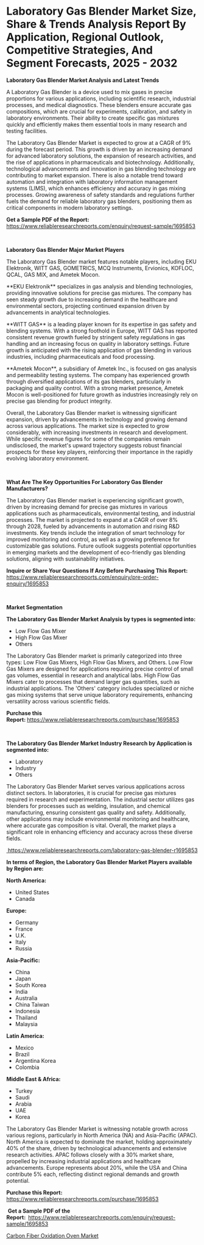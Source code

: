 <p><h1>Laboratory Gas Blender Market Size, Share & Trends Analysis Report By Application, Regional Outlook, Competitive Strategies, And Segment Forecasts, 2025 - 2032</h1></p><p><strong>Laboratory Gas Blender Market Analysis and Latest Trends</strong></p>
<p><p>A Laboratory Gas Blender is a device used to mix gases in precise proportions for various applications, including scientific research, industrial processes, and medical diagnostics. These blenders ensure accurate gas compositions, which are crucial for experiments, calibration, and safety in laboratory environments. Their ability to create specific gas mixtures quickly and efficiently makes them essential tools in many research and testing facilities.</p><p>The Laboratory Gas Blender Market is expected to grow at a CAGR of 9% during the forecast period. This growth is driven by an increasing demand for advanced laboratory solutions, the expansion of research activities, and the rise of applications in pharmaceuticals and biotechnology. Additionally, technological advancements and innovation in gas blending technology are contributing to market expansion. There is also a notable trend toward automation and integration with laboratory information management systems (LIMS), which enhances efficiency and accuracy in gas mixing processes. Growing awareness of safety standards and regulations further fuels the demand for reliable laboratory gas blenders, positioning them as critical components in modern laboratory settings.</p></p>
<p><strong>Get a Sample PDF of the Report:&nbsp;</strong> <a href="https://www.reliableresearchreports.com/enquiry/request-sample/1695853?utm_campaign=2278&utm_medium=2&utm_source=Github&utm_content=ia&utm_term=27032025&utm_id=laboratory-gas-blender">https://www.reliableresearchreports.com/enquiry/request-sample/1695853</a></p>
<p>&nbsp;</p>
<p><strong>Laboratory Gas Blender Major Market Players</strong></p>
<p><p>The Laboratory Gas Blender market features notable players, including EKU Elektronik, WITT GAS, GOMETRICS, MCQ Instruments, Ervionics, KOFLOC, QCAL, GAS MIX, and Ametek Mocon. </p><p>**EKU Elektronik** specializes in gas analysis and blending technologies, providing innovative solutions for precise gas mixtures. The company has seen steady growth due to increasing demand in the healthcare and environmental sectors, projecting continued expansion driven by advancements in analytical technologies.</p><p>**WITT GAS** is a leading player known for its expertise in gas safety and blending systems. With a strong foothold in Europe, WITT GAS has reported consistent revenue growth fueled by stringent safety regulations in gas handling and an increasing focus on quality in laboratory settings. Future growth is anticipated with the rising application of gas blending in various industries, including pharmaceuticals and food processing.</p><p>**Ametek Mocon**, a subsidiary of Ametek Inc., is focused on gas analysis and permeability testing systems. The company has experienced growth through diversified applications of its gas blenders, particularly in packaging and quality control. With a strong market presence, Ametek Mocon is well-positioned for future growth as industries increasingly rely on precise gas blending for product integrity.</p><p>Overall, the Laboratory Gas Blender market is witnessing significant expansion, driven by advancements in technology and growing demand across various applications. The market size is expected to grow considerably, with increasing investments in research and development. While specific revenue figures for some of the companies remain undisclosed, the market's upward trajectory suggests robust financial prospects for these key players, reinforcing their importance in the rapidly evolving laboratory environment.</p></p>
<p>&nbsp;</p>
<p><strong>What Are The Key Opportunities For Laboratory Gas Blender Manufacturers?</strong></p>
<p><p>The Laboratory Gas Blender market is experiencing significant growth, driven by increasing demand for precise gas mixtures in various applications such as pharmaceuticals, environmental testing, and industrial processes. The market is projected to expand at a CAGR of over 8% through 2028, fueled by advancements in automation and rising R&D investments. Key trends include the integration of smart technology for improved monitoring and control, as well as a growing preference for customizable gas solutions. Future outlook suggests potential opportunities in emerging markets and the development of eco-friendly gas blending solutions, aligning with sustainability initiatives.</p></p>
<p><strong>Inquire or Share Your Questions If Any Before Purchasing This Report:</strong> <a href="https://www.reliableresearchreports.com/enquiry/pre-order-enquiry/1695853?utm_campaign=2278&utm_medium=2&utm_source=Github&utm_content=ia&utm_term=27032025&utm_id=laboratory-gas-blender">https://www.reliableresearchreports.com/enquiry/pre-order-enquiry/1695853</a></p>
<p>&nbsp;</p>
<p><strong>Market Segmentation</strong></p>
<p><strong>The Laboratory Gas Blender Market Analysis by types is segmented into:</strong></p>
<p><ul><li>Low Flow Gas Mixer</li><li>High Flow Gas Mixer</li><li>Others</li></ul></p>
<p><p>The Laboratory Gas Blender market is primarily categorized into three types: Low Flow Gas Mixers, High Flow Gas Mixers, and Others. Low Flow Gas Mixers are designed for applications requiring precise control of small gas volumes, essential in research and analytical labs. High Flow Gas Mixers cater to processes that demand larger gas quantities, such as industrial applications. The 'Others' category includes specialized or niche gas mixing systems that serve unique laboratory requirements, enhancing versatility across various scientific fields.</p></p>
<p><strong>Purchase this Report:&nbsp;</strong><a href="https://www.reliableresearchreports.com/purchase/1695853?utm_campaign=2278&utm_medium=2&utm_source=Github&utm_content=ia&utm_term=27032025&utm_id=laboratory-gas-blender">https://www.reliableresearchreports.com/purchase/1695853</a></p>
<p>&nbsp;</p>
<p><strong>The Laboratory Gas Blender Market Industry Research by Application is segmented into:</strong></p>
<p><ul><li>Laboratory</li><li>Industry</li><li>Others</li></ul></p>
<p><p>The Laboratory Gas Blender Market serves various applications across distinct sectors. In laboratories, it is crucial for precise gas mixtures required in research and experimentation. The industrial sector utilizes gas blenders for processes such as welding, insulation, and chemical manufacturing, ensuring consistent gas quality and safety. Additionally, other applications may include environmental monitoring and healthcare, where accurate gas composition is vital. Overall, the market plays a significant role in enhancing efficiency and accuracy across these diverse fields.</p></p>
<p><a href="https://www.reliableresearchreports.com/laboratory-gas-blender-r1695853?utm_campaign=2278&utm_medium=2&utm_source=Github&utm_content=ia&utm_term=27032025&utm_id=laboratory-gas-blender">&nbsp;https://www.reliableresearchreports.com/laboratory-gas-blender-r1695853</a></p>
<p><strong>In terms of Region, the Laboratory Gas Blender Market Players available by Region are:</strong></p>
<p>
    <p> <strong> North America: </strong>
        <ul>
            <li>United States</li>
            <li>Canada</li>
        </ul>
        </p> 
    <p> <strong> Europe: </strong>
        <ul>
            <li>Germany</li>
            <li>France</li>
            <li>U.K.</li>
            <li>Italy</li>
            <li>Russia</li>
        </ul>
        </p> 
    <p> <strong> Asia-Pacific: </strong>
        <ul>
            <li>China</li>
            <li>Japan</li>
            <li>South Korea</li>
            <li>India</li>
            <li>Australia</li>
            <li>China Taiwan</li>
            <li>Indonesia</li>
            <li>Thailand</li>
            <li>Malaysia</li>
        </ul>
        </p> 
    <p> <strong> Latin America: </strong>
        <ul>
            <li>Mexico</li>
            <li>Brazil</li>
            <li>Argentina Korea</li>
            <li>Colombia</li>
        </ul>
        </p> 
    <p> <strong> Middle East & Africa: </strong>
        <ul>
            <li>Turkey</li>
            <li>Saudi</li>
            <li>Arabia</li>
            <li>UAE</li>
            <li>Korea</li>
        </ul>
    </p>
    </p>
<p><p>The Laboratory Gas Blender Market is witnessing notable growth across various regions, particularly in North America (NA) and Asia-Pacific (APAC). North America is expected to dominate the market, holding approximately 40% of the share, driven by technological advancements and extensive research activities. APAC follows closely with a 30% market share, propelled by increasing industrial applications and healthcare advancements. Europe represents about 20%, while the USA and China contribute 5% each, reflecting distinct regional demands and growth potential.</p></p>
<p><strong>Purchase this Report: </strong><a href="https://www.reliableresearchreports.com/purchase/1695853?utm_campaign=2278&utm_medium=2&utm_source=Github&utm_content=ia&utm_term=27032025&utm_id=laboratory-gas-blender">https://www.reliableresearchreports.com/purchase/1695853</a></p>
<p>&nbsp;<strong>Get a Sample PDF of the Report:&nbsp;&nbsp;</strong><a href="https://www.reliableresearchreports.com/enquiry/request-sample/1695853?utm_campaign=2278&utm_medium=2&utm_source=Github&utm_content=ia&utm_term=27032025&utm_id=laboratory-gas-blender">https://www.reliableresearchreports.com/enquiry/request-sample/1695853</a></p>
<p><strong></strong></p>
<p><p><a href="https://github.com/shimweummul/Market-Research-Report-List-1/blob/main/carbon-fiber-oxidation-oven-market.md?utm_campaign=2278&utm_medium=2&utm_source=Github&utm_content=ia&utm_term=27032025&utm_id=laboratory-gas-blender">Carbon Fiber Oxidation Oven Market</a></p></p>